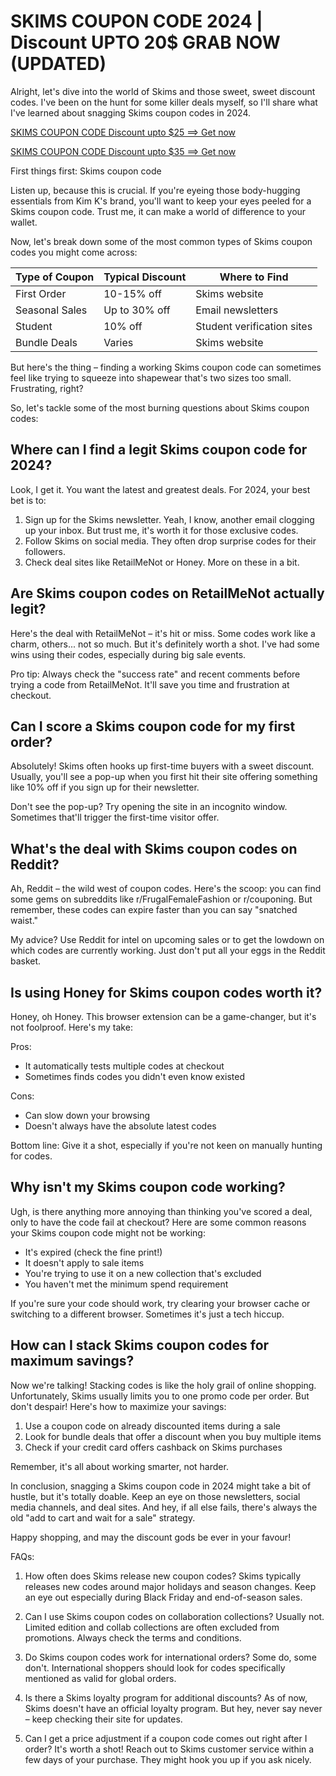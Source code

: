 # SKIMS COUPON CODE 2024 | Discount UPTO 20$ GRAB NOW (UPDATED)

Alright, let's dive into the world of Skims and those sweet, sweet discount codes. I've been on the hunt for some killer deals myself, so I'll share what I've learned about snagging Skims coupon codes in 2024.

[SKIMS COUPON CODE Discount upto $25 ==> Get now
](https://dynews.net/save-big-with-skims-coupon-codes/)

[SKIMS COUPON CODE Discount upto $35 ==> Get now
](https://dynews.net/save-big-with-skims-coupon-codes/)

First things first: Skims coupon code

Listen up, because this is crucial. If you're eyeing those body-hugging essentials from Kim K's brand, you'll want to keep your eyes peeled for a Skims coupon code. Trust me, it can make a world of difference to your wallet.

Now, let's break down some of the most common types of Skims coupon codes you might come across:

| Type of Coupon | Typical Discount | Where to Find |
|----------------|------------------|---------------|
| First Order    | 10-15% off       | Skims website |
| Seasonal Sales | Up to 30% off    | Email newsletters |
| Student        | 10% off          | Student verification sites |
| Bundle Deals   | Varies           | Skims website |

But here's the thing – finding a working Skims coupon code can sometimes feel like trying to squeeze into shapewear that's two sizes too small. Frustrating, right?

So, let's tackle some of the most burning questions about Skims coupon codes:

## Where can I find a legit Skims coupon code for 2024?

Look, I get it. You want the latest and greatest deals. For 2024, your best bet is to:

1. Sign up for the Skims newsletter. Yeah, I know, another email clogging up your inbox. But trust me, it's worth it for those exclusive codes.
2. Follow Skims on social media. They often drop surprise codes for their followers.
3. Check deal sites like RetailMeNot or Honey. More on these in a bit.

## Are Skims coupon codes on RetailMeNot actually legit?

Here's the deal with RetailMeNot – it's hit or miss. Some codes work like a charm, others... not so much. But it's definitely worth a shot. I've had some wins using their codes, especially during big sale events.

Pro tip: Always check the "success rate" and recent comments before trying a code from RetailMeNot. It'll save you time and frustration at checkout.

## Can I score a Skims coupon code for my first order?

Absolutely! Skims often hooks up first-time buyers with a sweet discount. Usually, you'll see a pop-up when you first hit their site offering something like 10% off if you sign up for their newsletter.

Don't see the pop-up? Try opening the site in an incognito window. Sometimes that'll trigger the first-time visitor offer.

## What's the deal with Skims coupon codes on Reddit?

Ah, Reddit – the wild west of coupon codes. Here's the scoop: you can find some gems on subreddits like r/FrugalFemaleFashion or r/couponing. But remember, these codes can expire faster than you can say "snatched waist."

My advice? Use Reddit for intel on upcoming sales or to get the lowdown on which codes are currently working. Just don't put all your eggs in the Reddit basket.

## Is using Honey for Skims coupon codes worth it?

Honey, oh Honey. This browser extension can be a game-changer, but it's not foolproof. Here's my take:

Pros:
- It automatically tests multiple codes at checkout
- Sometimes finds codes you didn't even know existed

Cons:
- Can slow down your browsing
- Doesn't always have the absolute latest codes

Bottom line: Give it a shot, especially if you're not keen on manually hunting for codes.

## Why isn't my Skims coupon code working?

Ugh, is there anything more annoying than thinking you've scored a deal, only to have the code fail at checkout? Here are some common reasons your Skims coupon code might not be working:

- It's expired (check the fine print!)
- It doesn't apply to sale items
- You're trying to use it on a new collection that's excluded
- You haven't met the minimum spend requirement

If you're sure your code should work, try clearing your browser cache or switching to a different browser. Sometimes it's just a tech hiccup.

## How can I stack Skims coupon codes for maximum savings?

Now we're talking! Stacking codes is like the holy grail of online shopping. Unfortunately, Skims usually limits you to one promo code per order. But don't despair! Here's how to maximize your savings:

1. Use a coupon code on already discounted items during a sale
2. Look for bundle deals that offer a discount when you buy multiple items
3. Check if your credit card offers cashback on Skims purchases

Remember, it's all about working smarter, not harder.

In conclusion, snagging a Skims coupon code in 2024 might take a bit of hustle, but it's totally doable. Keep an eye on those newsletters, social media channels, and deal sites. And hey, if all else fails, there's always the old "add to cart and wait for a sale" strategy. 

Happy shopping, and may the discount gods be ever in your favour!

FAQs:

1. How often does Skims release new coupon codes?
   Skims typically releases new codes around major holidays and season changes. Keep an eye out especially during Black Friday and end-of-season sales.

2. Can I use Skims coupon codes on collaboration collections?
   Usually not. Limited edition and collab collections are often excluded from promotions. Always check the terms and conditions.

3. Do Skims coupon codes work for international orders?
   Some do, some don't. International shoppers should look for codes specifically mentioned as valid for global orders.

4. Is there a Skims loyalty program for additional discounts?
   As of now, Skims doesn't have an official loyalty program. But hey, never say never – keep checking their site for updates.

5. Can I get a price adjustment if a coupon code comes out right after I order?
   It's worth a shot! Reach out to Skims customer service within a few days of your purchase. They might hook you up if you ask nicely.
